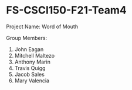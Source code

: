 # FS-CSCI150-F21-Team4

Project Name: Word of Mouth 

Group Members: 
1. John Eagan 
2. Mitchell Maltezo
3. Anthony Marin
4. Travis Quigg
5. Jacob Sales
6. Mary Valencia
